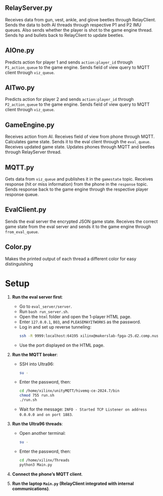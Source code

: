 
## RelayServer.py
Receives data from gun, vest, ankle, and glove beetles through RelayClient. Sends the data to both AI threads through respective P1 and P2 IMU queues. Also sends whether the player is shot to the game engine thread. Sends hp and bullets back to RelayClient to update beetles.

## AIOne.py
Predicts action for player 1 and sends `action:player_id` through `P1_action_queue` to the game engine. Sends field of view query to MQTT client through `viz_queue`.

## AITwo.py
Predicts action for player 2 and sends `action:player_id` through `P2_action_queue` to the game engine. Sends field of view query to MQTT client through `viz_queue`.

## GameEngine.py
Receives action from AI. Receives field of view from phone through MQTT. Calculates game state. Sends it to the eval client through the `eval_queue`. Receives updated game state. Updates phones through MQTT and beetles through RelayServer thread.

## MQTT.py
Gets data from `viz_queue` and publishes it in the `gamestate` topic. Receives response (hit or miss information) from the phone in the `response` topic. Sends response back to the game engine through the respective player response queue.

## EvalClient.py
Sends the eval server the encrypted JSON game state. Receives the correct game state from the eval server and sends it to the game engine through `from_eval_queue`.

## Color.py 
Makes the printed output of each thread a different color for easy distinguishing 
# Setup

1. **Run the eval server first**:
   - Go to `eval_server/server`.
   - Run `bash run_server.sh`.
   - Open the `html` folder and open the 1-player HTML page.
   - Enter `127.0.0.1`, `BO3`, and `PLEASEMAYITWORKS` as the password.
   - Log in and set up reverse tunneling:
     ```bash
     ssh -R 9999:localhost:64195 xilinx@makerslab-fpga-25.d2.comp.nus.edu.sg
     ```
   - Use the port displayed on the HTML page.

2. **Run the MQTT broker**:
   - SSH into Ultra96:
     ```bash
     su -
     ```
   - Enter the password, then:
     ```bash
     cd /home/xilinx/unityMQTT/hivemq-ce-2024.7/bin
     chmod 755 run.sh
     ./run.sh
     ```
   - Wait for the message: `INFO - Started TCP Listener on address 0.0.0.0 and on port 1883`.

3. **Run the Ultra96 threads**:
   - Open another terminal:
     ```bash
     su -
     ```
   - Enter the password, then:
     ```bash
     cd /home/xilinx/Threads
     python3 Main.py
     ```

4. **Connect the phone’s MQTT client**.

5. **Run the laptop `Main.py` (RelayClient integrated with internal communications)**.
